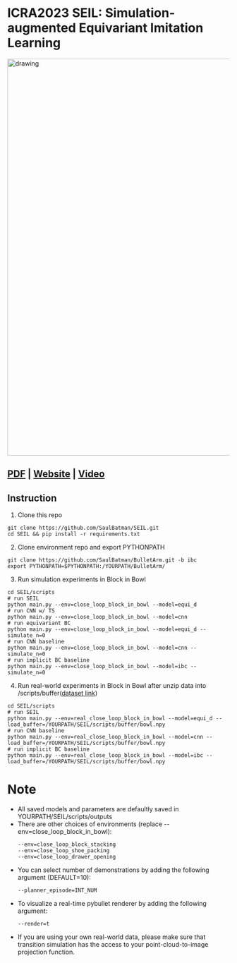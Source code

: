 # ICRA2023 SEIL: Simulation-augmented Equivariant Imitation Learning
 <img src="./img/icra.png" alt="drawing" width="900"/>
 
## [PDF](https://arxiv.org/pdf/2211.00194) | [Website](https://mingxi-jia.github.io/project/seil/) | [Video](https://www.youtube.com/watch?v=A9gJZWZO7Og&pp=ygUzc2ltdWxhdGlvbi1hdWdtZW50ZWQgZXF1aXZhcmlhbnQgaW1pdGF0aW9uIGxlYXJuaW5n)

## Instruction
1. Clone this repo
```
git clone https://github.com/SaulBatman/SEIL.git
cd SEIL && pip install -r requirements.txt
```
2. Clone environment repo and export PYTHONPATH
```
git clone https://github.com/SaulBatman/BulletArm.git -b ibc
export PYTHONPATH=$PYTHONPATH:/YOURPATH/BulletArm/
```
3. Run simulation experiments in Block in Bowl
```
cd SEIL/scripts
# run SEIL
python main.py --env=close_loop_block_in_bowl --model=equi_d
# run CNN w/ TS
python main.py --env=close_loop_block_in_bowl --model=cnn
# run equivariant BC
python main.py --env=close_loop_block_in_bowl --model=equi_d --simulate_n=0
# run CNN baseline
python main.py --env=close_loop_block_in_bowl --model=cnn --simulate_n=0
# run implicit BC baseline
python main.py --env=close_loop_block_in_bowl --model=ibc --simulate_n=0
```
4. Run real-world experiments in Block in Bowl after unzip data into /scripts/buffer([dataset link](https://drive.google.com/drive/folders/14Df4-aKpS9uG_I6Hqfmj7c5srFYtfC_r?usp=sharing))
```
cd SEIL/scripts
# run SEIL
python main.py --env=real_close_loop_block_in_bowl --model=equi_d --load_buffer=/YOURPATH/SEIL/scripts/buffer/bowl.npy
# run CNN baseline
python main.py --env=real_close_loop_block_in_bowl --model=cnn --load_buffer=/YOURPATH/SEIL/scripts/buffer/bowl.npy
# run implicit BC baseline
python main.py --env=real_close_loop_block_in_bowl --model=ibc --load_buffer=/YOURPATH/SEIL/scripts/buffer/bowl.npy
```
# Note
* All saved models and parameters are defaultly saved in YOURPATH/SEIL/scripts/outputs
* There are other choices of environments (replace --env=close_loop_block_in_bowl):
  ```
  --env=close_loop_block_stacking
  --env=close_loop_shoe_packing
  --env=close_loop_drawer_opening
  ```
* You can select number of demonstrations by adding the following argument (DEFAULT=10):
  ```
  --planner_episode=INT_NUM
  ```
* To visualize a real-time pybullet renderer by adding the following argument:
  ```
  --render=t
  ```
* If you are using your own real-world data, please make sure that transition simulation has the access to your point-cloud-to-image projection function. 
